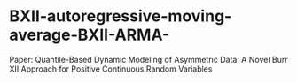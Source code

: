 # BXII-autoregressive-moving-average-BXII-ARMA-
Paper: Quantile-Based Dynamic Modeling of Asymmetric Data: A Novel Burr XII Approach for Positive Continuous Random Variables
